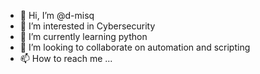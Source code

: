 - 👋 Hi, I’m @d-misq
- 👀 I’m interested in Cybersecurity
- 🌱 I’m currently learning python
- 💞️ I’m looking to collaborate on automation and scripting
- 📫 How to reach me ...

<!---
d-misq/d-misq is a ✨ special ✨ repository because its `README.md` (this file) appears on your GitHub profile.
You can click the Preview link to take a look at your changes.
--->
